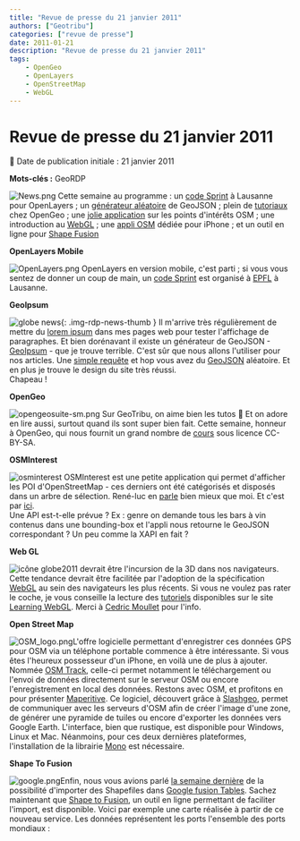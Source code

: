 ```yaml
---
title: "Revue de presse du 21 janvier 2011"
authors: ["Geotribu"]
categories: ["revue de presse"]
date: 2011-01-21
description: "Revue de presse du 21 janvier 2011"
tags:
    - OpenGeo
    - OpenLayers
    - OpenStreetMap
    - WebGL
---
```


# Revue de presse du 21 janvier 2011

:calendar: Date de publication initiale : 21 janvier 2011

**Mots-clés :** GeoRDP

![News.png](https://cdn.geotribu.fr/img/internal/icons-rdp-news/news.png) Cette semaine au programme : un [code Sprint](#openlayers-mobile) à Lausanne pour OpenLayers ; un [générateur aléatoire](#geoipsum) de GeoJSON ; plein de [tutoriaux](#opengeo) chez OpenGeo ; une [jolie application](#osminterest) sur les points d'intérêts OSM ; une introduction au [WebGL](#webgl) ; une [appli OSM](#osm) dédiée pour iPhone ; et un outil en ligne pour [Shape Fusion](#fusion)

 **OpenLayers Mobile**

![OpenLayers.png](https://cdn.geotribu.fr/img/logos-icones/logiciels_librairies/openlayers.png) OpenLayers en version mobile, c'est parti ; si vous vous sentez de donner un coup de main, un [code Sprint](http://wiki.osgeo.org/wiki/Lausanne_Code_Sprint_2011) est organisé à [EPFL](http://epfl.ch/) à Lausanne.

 **GeoIpsum**

![globe news](https://cdn.geotribu.fr/img/internal/icons-rdp-news/world.png){: .img-rdp-news-thumb } Il m'arrive très régulièrement de mettre du [lorem ipsum](https://fr.wikipedia.org/wiki/Faux-texte) dans mes pages web pour tester l'affichage de paragraphes. Et bien dorénavant il existe un générateur de GeoJSON - [GeoIpsum](http://geoipsum.org/) - que je trouve terrible. C'est sûr que nous allons l'utiliser pour nos articles. Une [simple requête](http://craigmmills.com/geoipsum) et hop vous avez du [GeoJSON](http://geojson.org/) aléatoire. Et en plus je trouve le design du site très réussi.  
Chapeau !

 **OpenGeo**

![opengeosuite-sm.png](https://cdn.geotribu.fr/img/Blog/geoserver/opengeo/opengeosuite-sm.png) Sur GeoTribu, on aime bien les tutos :slightly_smiling_face: Et on adore en lire aussi, surtout quand ils sont super bien fait. Cette semaine, honneur à OpenGeo, qui nous fournit un grand nombre de [cours](http://workshops.opengeo.org/) sous licence CC-BY-SA.

 **OSMInterest**

![osminterest](https://cdn.geotribu.fr/img/Blog/3liz-logo.png) OSMInterest est une petite application qui permet d'afficher les POI d'OpenStreetMap - ces derniers ont été catégorisés et disposés dans un arbre de sélection. René-luc en [parle](http://3liz.com/blog/rldhont/index.php/2011/01/18/357-osminterest-affichage-simple-des-points-d-interets-osm-en-france-metropolitaine) bien mieux que moi. Et c'est par [ici](http://demo.3liz.fr/osminterest/).  
 Une API est-t-elle prévue ? Ex : genre on demande tous les bars à vin contenus dans une bounding-box et l'appli nous retourne le GeoJSON correspondant ? Un peu comme la XAPI en fait ?

 **Web GL**

![icône globe](https://cdn.geotribu.fr/img/internal/icons-rdp-news/world.png)2011 devrait être l'incursion de la 3D dans nos navigateurs. Cette tendance devrait être facilitée par l'adoption de la spécification [WebGL](https://fr.wikipedia.org/wiki/WebGL) au sein des navigateurs les plus récents. Si vous ne voulez pas rater le coche, je vous conseille la lecture des [tutoriels](http://learningwebgl.com/blog/?page_id=1217) disponibles sur le site [Learning WebGL](http://learningwebgl.com/blog/). Merci à [Cedric Moullet](http://twitter.com/#!/cedricmoullet) pour l'info.

 **Open Street Map**

![OSM_logo.png](https://cdn.geotribu.fr/img/logos-icones/OpenStreetMap/Openstreetmap.png)L'offre logicielle permettant d'enregistrer ces données GPS pour OSM via un téléphone portable commence à être intéressante. Si vous êtes l'heureux possesseur d'un iPhone, en voilà une de plus à ajouter. Nommée [OSM Track](http://www.osm4iphone.com/), celle-ci permet notamment le téléchargement ou l'envoi de données directement sur le serveur OSM ou encore l'enregistrement en local des données. Restons avec OSM, et profitons en pour présenter [Maperitive](http://maperitive.net/). Ce logiciel, découvert grâce à [Slashgeo](http://slashgeo.org/2011/01/15/Maperitive-desktop-application-drawing-maps-based-OpenStreetMap-and-GPS-data), permet de communiquer avec les serveurs d'OSM afin de créer l'image d'une zone, de générer une pyramide de tuiles ou encore d'exporter les données vers Google Earth. L'interface, bien que rustique, est disponible pour Windows, Linux et Mac. Néanmoins, pour ces deux dernières plateformes, l'installation de la librairie [Mono](http://www.go-mono.com/mono-downloads/download.html) est nécessaire.

 **Shape To Fusion**

![google.png](https://cdn.geotribu.fr/img/logos-icones/entreprises_association/google/google.webp)Enfin, nous vous avions parlé [la semaine dernière](http://geotribu.net/node/337#gmaps-shp) de la possibilité d'importer des Shapefiles dans [Google fusion Tables](https://www.google.com/accounts/ServiceLogin?service=fusiontables&passive=1209600&continue=http://www.google.com/fusiontables/Home&followup=http://www.google.com/fusiontables/Home). Sachez maintenant que [Shape to Fusion](http://www.shpescape.com/), un outil en ligne permettant de faciliter l'import, est disponible. Voici par exemple une carte réalisée à partir de ce nouveau service. Les données représentent les ports l'ensemble des ports mondiaux :
